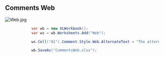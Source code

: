 ## Comments Web

![Web.jpg](http://download-codeplex.sec.s-msft.com/Download?ProjectName=closedxml&DownloadId=320488 "Web.jpg")

```c#
            var wb = new XLWorkbook();
            var ws = wb.Worksheets.Add("Web");

            ws.Cell("A1").Comment.Style.Web.AlternateText = "The alternate text in case you need it.";

            wb.SaveAs("CommentsWeb.xlsx");
```
